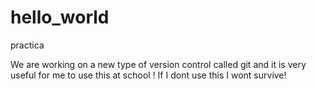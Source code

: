 # hello_world
practica 

We are working on a new type of version control called git and it is very useful for me to use this at school ! If I dont use this I wont survive! 

